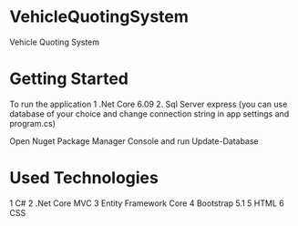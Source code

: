 # VehicleQuotingSystem
Vehicle Quoting System

# Getting Started
To run the application
1 .Net Core 6.09
2. Sql Server express (you can use database of your choice and change connection string in app settings and program.cs)

Open Nuget Package Manager Console and run Update-Database

# Used Technologies
1 C#
2 .Net Core MVC
3 Entity Framework Core
4 Bootstrap 5.1
5 HTML
6 CSS
